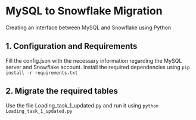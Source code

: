# MySQL to Snowflake Migration
Creating an interface between MySQL and Snowflake using Python

## 1. Configuration and Requirements
Fill the config.json with the necessary information regarding the MySQL server and Snowflake account.
Install the required dependencies using ```pip install -r requirements.txt```

## 2. Migrate the required tables
Use the file Loading_task_1_updated.py and run it using ```python Loading_task_1_updated.py```
